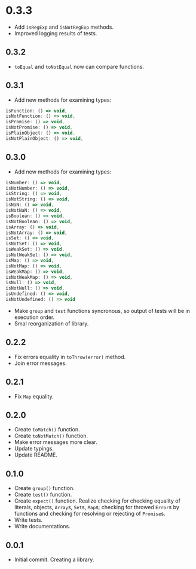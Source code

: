 # 0.3.3

- Add `isRegExp` and `isNotRegExp` methods.
- Improved logging results of tests.

## 0.3.2

- `toEqual` and `toNotEqual` now can compare functions.

## 0.3.1

- Add new methods for examining types:
```javascript
isFunction: () => void,
isNotFunction: () => void,
isPromise: () => void,
isNotPromise: () => void,
isPlainObject: () => void,
isNotPlainObject: () => void,
```

## 0.3.0

- Add new methods for examining types:
```javascript
isNumber: () => void,
isNotNumber: () => void,
isString: () => void,
isNotString: () => void,
isNaN: () => void,
isNotNaN: () => void,
isBoolean: () => void,
isNotBoolean: () => void,
isArray: () => void,
isNotArray: () => void,
isSet: () => void,
isNotSet: () => void,
isWeakSet: () => void,
isNotWeakSet: () => void,
isMap: () => void,
isNotMap: () => void,
isWeakMap: () => void,
isNotWeakMap: () => void,
isNull: () => void,
isNotNull: () => void,
isUndefined: () => void,
isNotUndefined: () => void
```
- Make `group` and `test` functions syncronous, so output of tests will be in execution order.
- Smal reorganization of library.

## 0.2.2

- Fix errors equality in `toThrow(error)` method.
- Join error messages.

## 0.2.1

- Fix `Map` equality.

## 0.2.0

- Create `toMatch()` function.
- Create `toNotMatch()` function.
- Make error messages more clear.
- Update typings.
- Update README.

## 0.1.0

- Create `group()` function.
- Create `test()` function.
- Create `expect()` function. Realize checking for checking equality of literals, objects, `Array`s, `Set`s, `Map`s; checking for throwed `Error`s by functions and checking for resolving or rejecting of `Promise`s.
- Write tests.
- Write documentations.

## 0.0.1

- Initial commit. Creating a library.